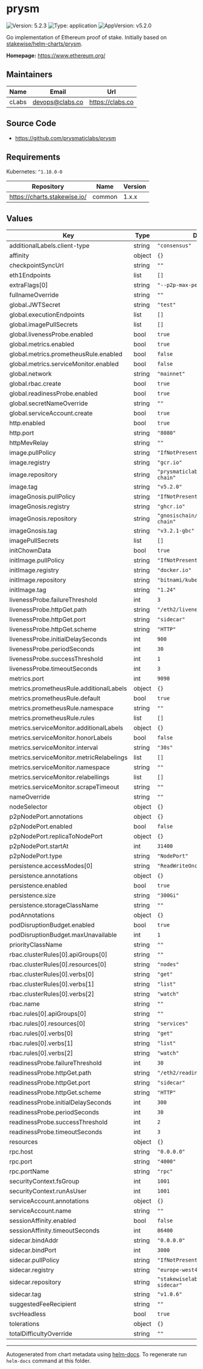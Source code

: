 # prysm

![Version: 5.2.3](https://img.shields.io/badge/Version-5.2.3-informational?style=flat-square) ![Type: application](https://img.shields.io/badge/Type-application-informational?style=flat-square) ![AppVersion: v5.2.0](https://img.shields.io/badge/AppVersion-v5.2.0-informational?style=flat-square)

Go implementation of Ethereum proof of stake.
Initially based on [stakewise/helm-charts/prysm](https://github.com/stakewise/helm-charts/tree/main/charts/prysm).

**Homepage:** <https://www.ethereum.org/>

## Maintainers

| Name | Email | Url |
| ---- | ------ | --- |
| cLabs | <devops@clabs.co> | <https://clabs.co> |

## Source Code

* <https://github.com/prysmaticlabs/prysm>

## Requirements

Kubernetes: `^1.18.0-0`

| Repository | Name | Version |
|------------|------|---------|
| https://charts.stakewise.io/ | common | 1.x.x |

## Values

| Key | Type | Default | Description |
|-----|------|---------|-------------|
| additionalLabels.client-type | string | `"consensus"` |  |
| affinity | object | `{}` |  |
| checkpointSyncUrl | string | `""` |  |
| eth1Endpoints | list | `[]` |  |
| extraFlags[0] | string | `"--p2p-max-peers=160"` |  |
| fullnameOverride | string | `""` |  |
| global.JWTSecret | string | `"test"` |  |
| global.executionEndpoints | list | `[]` |  |
| global.imagePullSecrets | list | `[]` |  |
| global.livenessProbe.enabled | bool | `true` |  |
| global.metrics.enabled | bool | `true` |  |
| global.metrics.prometheusRule.enabled | bool | `false` |  |
| global.metrics.serviceMonitor.enabled | bool | `false` |  |
| global.network | string | `"mainnet"` |  |
| global.rbac.create | bool | `true` |  |
| global.readinessProbe.enabled | bool | `true` |  |
| global.secretNameOverride | string | `""` |  |
| global.serviceAccount.create | bool | `true` |  |
| http.enabled | bool | `true` |  |
| http.port | string | `"8080"` |  |
| httpMevRelay | string | `""` |  |
| image.pullPolicy | string | `"IfNotPresent"` |  |
| image.registry | string | `"gcr.io"` |  |
| image.repository | string | `"prysmaticlabs/prysm/beacon-chain"` |  |
| image.tag | string | `"v5.2.0"` |  |
| imageGnosis.pullPolicy | string | `"IfNotPresent"` |  |
| imageGnosis.registry | string | `"ghcr.io"` |  |
| imageGnosis.repository | string | `"gnosischain/gbc-prysm-beacon-chain"` |  |
| imageGnosis.tag | string | `"v3.2.1-gbc"` |  |
| imagePullSecrets | list | `[]` |  |
| initChownData | bool | `true` |  |
| initImage.pullPolicy | string | `"IfNotPresent"` |  |
| initImage.registry | string | `"docker.io"` |  |
| initImage.repository | string | `"bitnami/kubectl"` |  |
| initImage.tag | string | `"1.24"` |  |
| livenessProbe.failureThreshold | int | `3` |  |
| livenessProbe.httpGet.path | string | `"/eth2/liveness"` |  |
| livenessProbe.httpGet.port | string | `"sidecar"` |  |
| livenessProbe.httpGet.scheme | string | `"HTTP"` |  |
| livenessProbe.initialDelaySeconds | int | `900` |  |
| livenessProbe.periodSeconds | int | `30` |  |
| livenessProbe.successThreshold | int | `1` |  |
| livenessProbe.timeoutSeconds | int | `3` |  |
| metrics.port | int | `9090` |  |
| metrics.prometheusRule.additionalLabels | object | `{}` |  |
| metrics.prometheusRule.default | bool | `true` |  |
| metrics.prometheusRule.namespace | string | `""` |  |
| metrics.prometheusRule.rules | list | `[]` |  |
| metrics.serviceMonitor.additionalLabels | object | `{}` |  |
| metrics.serviceMonitor.honorLabels | bool | `false` |  |
| metrics.serviceMonitor.interval | string | `"30s"` |  |
| metrics.serviceMonitor.metricRelabelings | list | `[]` |  |
| metrics.serviceMonitor.namespace | string | `""` |  |
| metrics.serviceMonitor.relabellings | list | `[]` |  |
| metrics.serviceMonitor.scrapeTimeout | string | `""` |  |
| nameOverride | string | `""` |  |
| nodeSelector | object | `{}` |  |
| p2pNodePort.annotations | object | `{}` |  |
| p2pNodePort.enabled | bool | `false` |  |
| p2pNodePort.replicaToNodePort | object | `{}` |  |
| p2pNodePort.startAt | int | `31400` |  |
| p2pNodePort.type | string | `"NodePort"` |  |
| persistence.accessModes[0] | string | `"ReadWriteOnce"` |  |
| persistence.annotations | object | `{}` |  |
| persistence.enabled | bool | `true` |  |
| persistence.size | string | `"300Gi"` |  |
| persistence.storageClassName | string | `""` |  |
| podAnnotations | object | `{}` |  |
| podDisruptionBudget.enabled | bool | `true` |  |
| podDisruptionBudget.maxUnavailable | int | `1` |  |
| priorityClassName | string | `""` |  |
| rbac.clusterRules[0].apiGroups[0] | string | `""` |  |
| rbac.clusterRules[0].resources[0] | string | `"nodes"` |  |
| rbac.clusterRules[0].verbs[0] | string | `"get"` |  |
| rbac.clusterRules[0].verbs[1] | string | `"list"` |  |
| rbac.clusterRules[0].verbs[2] | string | `"watch"` |  |
| rbac.name | string | `""` |  |
| rbac.rules[0].apiGroups[0] | string | `""` |  |
| rbac.rules[0].resources[0] | string | `"services"` |  |
| rbac.rules[0].verbs[0] | string | `"get"` |  |
| rbac.rules[0].verbs[1] | string | `"list"` |  |
| rbac.rules[0].verbs[2] | string | `"watch"` |  |
| readinessProbe.failureThreshold | int | `30` |  |
| readinessProbe.httpGet.path | string | `"/eth2/readiness"` |  |
| readinessProbe.httpGet.port | string | `"sidecar"` |  |
| readinessProbe.httpGet.scheme | string | `"HTTP"` |  |
| readinessProbe.initialDelaySeconds | int | `300` |  |
| readinessProbe.periodSeconds | int | `30` |  |
| readinessProbe.successThreshold | int | `2` |  |
| readinessProbe.timeoutSeconds | int | `3` |  |
| resources | object | `{}` |  |
| rpc.host | string | `"0.0.0.0"` |  |
| rpc.port | string | `"4000"` |  |
| rpc.portName | string | `"rpc"` |  |
| securityContext.fsGroup | int | `1001` |  |
| securityContext.runAsUser | int | `1001` |  |
| serviceAccount.annotations | object | `{}` |  |
| serviceAccount.name | string | `""` |  |
| sessionAffinity.enabled | bool | `false` |  |
| sessionAffinity.timeoutSeconds | int | `86400` |  |
| sidecar.bindAddr | string | `"0.0.0.0"` |  |
| sidecar.bindPort | int | `3000` |  |
| sidecar.pullPolicy | string | `"IfNotPresent"` |  |
| sidecar.registry | string | `"europe-west4-docker.pkg.dev"` |  |
| sidecar.repository | string | `"stakewiselabs/public/ethnode-sidecar"` |  |
| sidecar.tag | string | `"v1.0.6"` |  |
| suggestedFeeRecipient | string | `""` |  |
| svcHeadless | bool | `true` |  |
| tolerations | object | `{}` |  |
| totalDifficultyOverride | string | `""` |  |

----------------------------------------------
Autogenerated from chart metadata using [helm-docs](https://github.com/norwoodj/helm-docs). To regenerate run `helm-docs` command at this folder.
